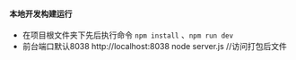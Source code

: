 #### 本地开发构建运行
- 在项目根文件夹下先后执行命令  `npm install` 、`npm run dev`
- 前台端口默认8038 http://localhost:8038
node server.js   //访问打包后文件


